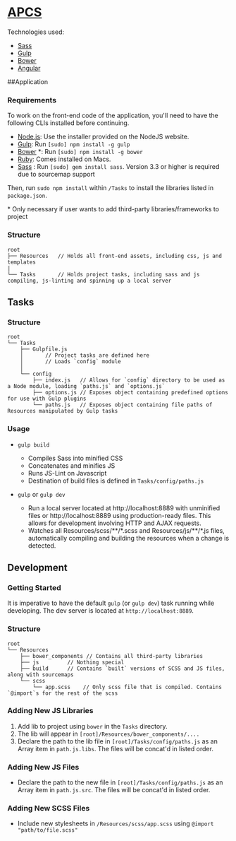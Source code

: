# [APCS](http://whroman.github.io/APCS/)

Technologies used:
    
* [Sass](http://sass-lang.com/)
* [Gulp](http://gulpjs.com/)
* [Bower](http://bower.io)
* [Angular](http://d3js.org/)

##Application

### Requirements
To work on the front-end code of the application, you'll need to have the following CLIs installed before continuing.

* [Node.js](http://nodejs.org): Use the installer provided on the NodeJS website.
* [Gulp](http://gulpjs.com/): Run `[sudo] npm install -g gulp`
* [Bower](http://bower.io) *: Run `[sudo] npm install -g bower`
* [Ruby](https://www.ruby-lang.org/en/installation/): Comes installed on Macs.
* [Sass](http://sass-lang.com/install) : Run `[sudo] gem install sass`. Version 3.3 or higher is required due to sourcemap support

Then, run `sudo npm install` within `/Tasks` to install the libraries listed in `package.json`.

\* Only necessary if user wants to add third-party libraries/frameworks to project

### Structure

```
root
├── Resources   // Holds all front-end assets, including css, js and templates
|
└── Tasks       // Holds project tasks, including sass and js compiling, js-linting and spinning up a local server

```

## Tasks 

### Structure

```
root
└── Tasks
    ├── Gulpfile.js 
    │       // Project tasks are defined here
    │       // Loads `config` module
    │
    └── config
        ├── index.js   // Allows for `config` directory to be used as a Node module, loading `paths.js` and `options.js`
        ├── options.js // Exposes object containing predefined options for use with Gulp plugins
        └── paths.js   // Exposes object containing file paths of Resources manipulated by Gulp tasks

```
### Usage
    
* `gulp build`
    * Compiles Sass into minified CSS
    * Concatenates and minifies JS
    * Runs JS-Lint on Javascript
    * Destination of build files is defined in `Tasks/config/paths.js`
    
* `gulp` or `gulp dev`
    * Run a local server located at http://localhost:8889 with unminified files or http://localhost:8889 using production-ready files. This allows for development involving HTTP and AJAX requests.
    * Watches all Resources/scss/\*\*/\*.scss and Resources/js/\*\*/\*.js files, automatically compiling and building the resources when a change is detected.
    

## Development

### Getting Started

It is imperative to have the default `gulp` (or `gulp dev`) task running while developing. The dev server is located at `http://localhost:8889`.

### Structure
```
root
└── Resources
    ├── bower_components // Contains all third-party libraries
    ├── js         // Nothing special
    ├── build      // Contains `built` versions of SCSS and JS files, along with sourcemaps
    └── scss
        └── app.scss    // Only scss file that is compiled. Contains `@import`s for the rest of the scss 
```

### Adding New JS Libraries

1. Add lib to project using `bower` in the `Tasks` directory.
2. The lib will appear in `[root]/Resources/bower_components/....`
3. Declare the path to the lib file in `[root]/Tasks/config/paths.js` as an Array item in `path.js.libs`. The files will be concat'd in listed order.


### Adding New JS Files

* Declare the path to the new file in `[root]/Tasks/config/paths.js` as an Array item in `path.js.src`. The files will be concat'd in listed order.
    

### Adding New SCSS Files

* Include new stylesheets in `/Resources/scss/app.scss` using `@import "path/to/file.scss"`
